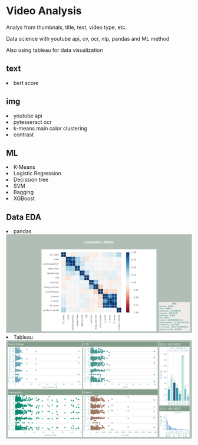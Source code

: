 # Video Analysis
Analys from thumbnals, title, text, video type, etc.

Data science with youtube api, cv, ocr, nlp, pandas and ML method

Also using tableau for data visualization

<h2> text </h2>
<li> bert score </li>

<h2> img </h2>
<li> youtube api </li>
<li> pytesseract ocr </li>
<li> k-means main color clustering </li>
<li> contrast </li>

<h2> ML </h2>
<li> K-Means </li>
<li> Logistic Regression </li>
<li> Decission tree </li>
<li> SVM </li>
<li> Bagging </li>
<li> XGBoost </li>

<h2> Data EDA </h2>
<li> pandas </li>
<img src="img/Correlation Matrix.png">
<li> Tableau </li>
<img src="img/指標相關.png">
